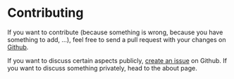 # Contributing

If you want to contribute (because something is wrong, because you have something to add, ...), feel free to send a pull request with your changes on [Github](https://github.com/stoicsurgeon/stoicsurgeon.github.io).

If you want to discuss certain aspects publicly, [create an issue](https://github.com/stoicsurgeon/stoicsurgeon.github.io/issues/new) on Github. If you want to discuss something privately, head to the about page.
